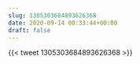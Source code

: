 ```yaml
---
slug: 1305303684893626368
date: 2020-09-14 00:33:44+00:00
draft: false
---
```


{{< tweet 1305303684893626368 >}}
